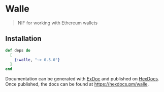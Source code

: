 # Walle

> NIF for working with Ethereum wallets

## Installation

```elixir
def deps do
  [
    {:walle, "~> 0.5.0"}
  ]
end
```

Documentation can be generated with [ExDoc](https://github.com/elixir-lang/ex_doc)
and published on [HexDocs](https://hexdocs.pm). Once published, the docs can
be found at <https://hexdocs.pm/walle>.
